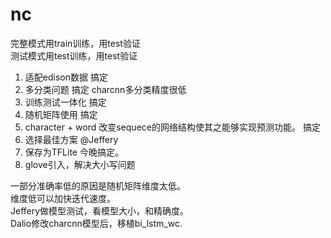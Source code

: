 # nc  
完整模式用train训练，用test验证  
测试模式用test训练，用test验证  

1. 适配edison数据  搞定
2. 多分类问题 搞定 charcnn多分类精度很低  
3. 训练测试一体化  搞定
4. 随机矩阵使用 搞定
5. character + word  改变sequece的网络结构使其之能够实现预测功能。 搞定
6. 选择最佳方案  @Jeffery
7. 保存为TFLite  今晚搞定。
8. glove引入，解决大小写问题  

一部分准确率低的原因是随机矩阵维度太低。  
维度低可以加快迭代速度。  
Jeffery做模型测试，看模型大小，和精确度。  
Dalio修改charcnn模型后，移植bi_lstm_wc.  
